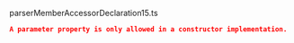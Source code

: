 parserMemberAccessorDeclaration15.ts
```json
A parameter property is only allowed in a constructor implementation.
```
